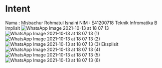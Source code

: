 # Intent
Nama : Misbachur Rohmatul Isnaini
NIM : E41200718
Teknik Infromatika B
Implisit
![WhatsApp Image 2021-10-13 at 18 07 13](https://user-images.githubusercontent.com/75231605/137122157-6c436392-5a5b-485d-8d2e-96a92cb0fb03.jpeg)
![WhatsApp Image 2021-10-13 at 18 07 13 (1)](https://user-images.githubusercontent.com/75231605/137122485-c0d7f68f-a1b3-4f4f-8a5e-8ec4080d4a6f.jpeg)
![WhatsApp Image 2021-10-13 at 18 07 13 (2)](https://user-images.githubusercontent.com/75231605/137122502-c5c77b97-3077-47e8-adb7-a041f445bc1a.jpeg)
![WhatsApp Image 2021-10-13 at 18 07 13 (3)](https://user-images.githubusercontent.com/75231605/137122514-a8460f0a-16f2-4e43-80c2-f2a99209e1c9.jpeg)
Eksplisit
![WhatsApp Image 2021-10-13 at 18 07 13 (4)](https://user-images.githubusercontent.com/75231605/137122520-acb6db81-1358-4b25-9f20-6ada25db18d2.jpeg)
![WhatsApp Image 2021-10-13 at 18 07 13 (5)](https://user-images.githubusercontent.com/75231605/137122536-4da82930-2fad-43cf-8868-46cb40a5b974.jpeg)
![WhatsApp Image 2021-10-13 at 18 07 13 (6)](https://user-images.githubusercontent.com/75231605/137122547-f72ff475-789e-4521-b37b-ca62656d0f4e.jpeg)

